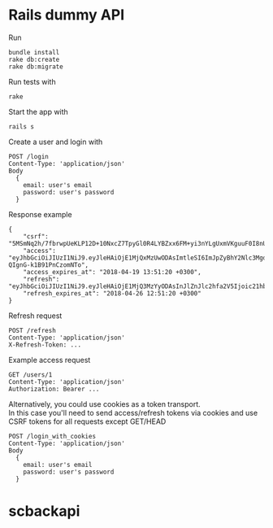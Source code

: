 # Rails dummy API

Run

```
bundle install
rake db:create
rake db:migrate
```

Run tests with

```
rake
```

Start the app with

```
rails s
```

Create a user and login with

```
POST /login
Content-Type: 'application/json'
Body
  {
    email: user's email
    password: user's password
  }
```

Response example

```
{
    "csrf": "5MSmNq2h/7fbrwpUeKLP12D+10NxcZ7TpyGl0R4LYBZxx6FM+yi3nYLgUxmVKguuF0I8nUxH6WqfItFVY0mFSA==",
    "access": "eyJhbGciOiJIUzI1NiJ9.eyJleHAiOjE1MjQxMzUwODAsImtleSI6ImJpZyBhY2Nlc3MgdmFsdWUiLCJ1aWQiOiIyYTk0Mzc2My00MTZkLTQ0ZDEtYjMyMy04MTgyYThlMjg1ODIifQ.S2MyLvdZ9et3NZSDpocIuo-QIgnG-k1B91PnCzomNTo",
    "access_expires_at": "2018-04-19 13:51:20 +0300",
    "refresh": "eyJhbGciOiJIUzI1NiJ9.eyJleHAiOjE1MjQ3MzYyODAsInJlZnJlc2hfa2V5Ijoic21hbGwgcmVmcmVzaCB2YWx1ZSIsInVpZCI6IjJlM2UwODY4LWEzODAtNDA1ZC05Nzg1LWYwYjU5YmQ5MDg1ZiJ9.dnal80gMik5h26JWgmyfFDT4Y7AWYn0CZ5wWt7qwtvI",
    "refresh_expires_at": "2018-04-26 12:51:20 +0300"
}
```

Refresh request

```
POST /refresh
Content-Type: 'application/json'
X-Refresh-Token: ...
```

Example access request

```
GET /users/1
Content-Type: 'application/json'
Authorization: Bearer ...
```

Alternatively, you could use cookies as a token transport. \
In this case you'll need to send access/refresh tokens via cookies and use CSRF tokens for all requests except GET/HEAD

```
POST /login_with_cookies
Content-Type: 'application/json'
Body
  {
    email: user's email
    password: user's password
  }
```
# scbackapi
